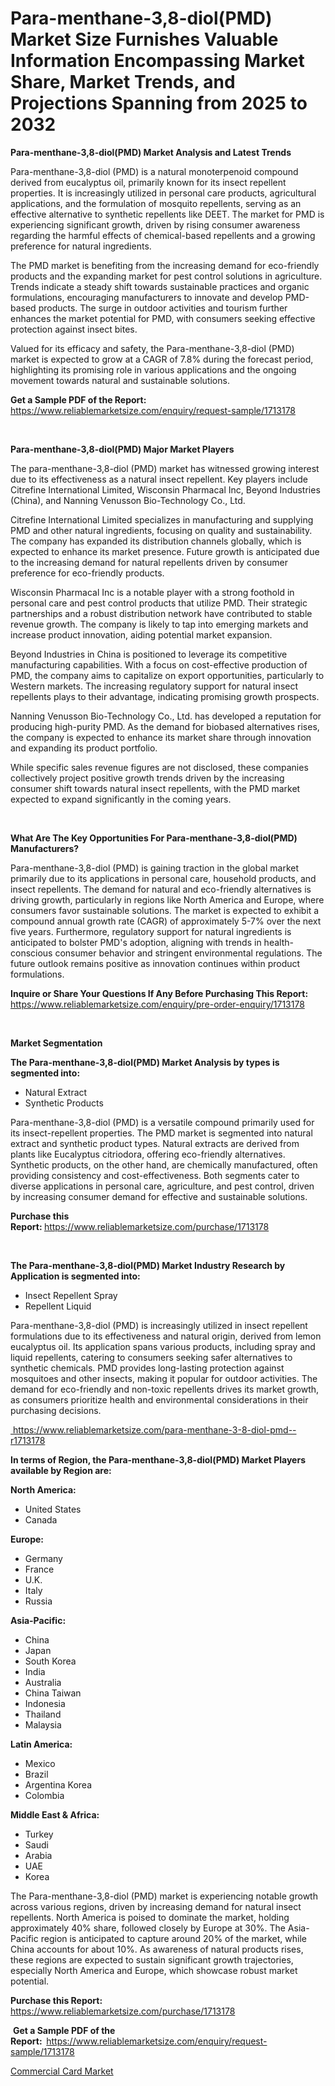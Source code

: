 <p><h1>Para-menthane-3,8-diol(PMD) Market Size Furnishes Valuable Information Encompassing Market Share, Market Trends, and Projections Spanning from 2025 to 2032</h1></p><p><strong>Para-menthane-3,8-diol(PMD) Market Analysis and Latest Trends</strong></p>
<p><p>Para-menthane-3,8-diol (PMD) is a natural monoterpenoid compound derived from eucalyptus oil, primarily known for its insect repellent properties. It is increasingly utilized in personal care products, agricultural applications, and the formulation of mosquito repellents, serving as an effective alternative to synthetic repellents like DEET. The market for PMD is experiencing significant growth, driven by rising consumer awareness regarding the harmful effects of chemical-based repellents and a growing preference for natural ingredients.</p><p>The PMD market is benefiting from the increasing demand for eco-friendly products and the expanding market for pest control solutions in agriculture. Trends indicate a steady shift towards sustainable practices and organic formulations, encouraging manufacturers to innovate and develop PMD-based products. The surge in outdoor activities and tourism further enhances the market potential for PMD, with consumers seeking effective protection against insect bites.</p><p>Valued for its efficacy and safety, the Para-menthane-3,8-diol (PMD) market is expected to grow at a CAGR of 7.8% during the forecast period, highlighting its promising role in various applications and the ongoing movement towards natural and sustainable solutions.</p></p>
<p><strong>Get a Sample PDF of the Report:&nbsp;</strong> <a href="https://www.reliablemarketsize.com/enquiry/request-sample/1713178?utm_campaign=2460&utm_medium=2&utm_source=Github&utm_content=ia&utm_term=28032025&utm_id=para-menthane-38-diolpmd">https://www.reliablemarketsize.com/enquiry/request-sample/1713178</a></p>
<p>&nbsp;</p>
<p><strong>Para-menthane-3,8-diol(PMD) Major Market Players</strong></p>
<p><p>The para-menthane-3,8-diol (PMD) market has witnessed growing interest due to its effectiveness as a natural insect repellent. Key players include Citrefine International Limited, Wisconsin Pharmacal Inc, Beyond Industries (China), and Nanning Venusson Bio-Technology Co., Ltd.</p><p>Citrefine International Limited specializes in manufacturing and supplying PMD and other natural ingredients, focusing on quality and sustainability. The company has expanded its distribution channels globally, which is expected to enhance its market presence. Future growth is anticipated due to the increasing demand for natural repellents driven by consumer preference for eco-friendly products.</p><p>Wisconsin Pharmacal Inc is a notable player with a strong foothold in personal care and pest control products that utilize PMD. Their strategic partnerships and a robust distribution network have contributed to stable revenue growth. The company is likely to tap into emerging markets and increase product innovation, aiding potential market expansion.</p><p>Beyond Industries in China is positioned to leverage its competitive manufacturing capabilities. With a focus on cost-effective production of PMD, the company aims to capitalize on export opportunities, particularly to Western markets. The increasing regulatory support for natural insect repellents plays to their advantage, indicating promising growth prospects.</p><p>Nanning Venusson Bio-Technology Co., Ltd. has developed a reputation for producing high-purity PMD. As the demand for biobased alternatives rises, the company is expected to enhance its market share through innovation and expanding its product portfolio.</p><p>While specific sales revenue figures are not disclosed, these companies collectively project positive growth trends driven by the increasing consumer shift towards natural insect repellents, with the PMD market expected to expand significantly in the coming years.</p></p>
<p>&nbsp;</p>
<p><strong>What Are The Key Opportunities For Para-menthane-3,8-diol(PMD) Manufacturers?</strong></p>
<p><p>Para-menthane-3,8-diol (PMD) is gaining traction in the global market primarily due to its applications in personal care, household products, and insect repellents. The demand for natural and eco-friendly alternatives is driving growth, particularly in regions like North America and Europe, where consumers favor sustainable solutions. The market is expected to exhibit a compound annual growth rate (CAGR) of approximately 5-7% over the next five years. Furthermore, regulatory support for natural ingredients is anticipated to bolster PMD's adoption, aligning with trends in health-conscious consumer behavior and stringent environmental regulations. The future outlook remains positive as innovation continues within product formulations.</p></p>
<p><strong>Inquire or Share Your Questions If Any Before Purchasing This Report:</strong> <a href="https://www.reliablemarketsize.com/enquiry/pre-order-enquiry/1713178?utm_campaign=2460&utm_medium=2&utm_source=Github&utm_content=ia&utm_term=28032025&utm_id=para-menthane-38-diolpmd">https://www.reliablemarketsize.com/enquiry/pre-order-enquiry/1713178</a></p>
<p>&nbsp;</p>
<p><strong>Market Segmentation</strong></p>
<p><strong>The Para-menthane-3,8-diol(PMD) Market Analysis by types is segmented into:</strong></p>
<p><ul><li>Natural Extract</li><li>Synthetic Products</li></ul></p>
<p><p>Para-menthane-3,8-diol (PMD) is a versatile compound primarily used for its insect-repellent properties. The PMD market is segmented into natural extract and synthetic product types. Natural extracts are derived from plants like Eucalyptus citriodora, offering eco-friendly alternatives. Synthetic products, on the other hand, are chemically manufactured, often providing consistency and cost-effectiveness. Both segments cater to diverse applications in personal care, agriculture, and pest control, driven by increasing consumer demand for effective and sustainable solutions.</p></p>
<p><strong>Purchase this Report:&nbsp;</strong><a href="https://www.reliablemarketsize.com/purchase/1713178?utm_campaign=2460&utm_medium=2&utm_source=Github&utm_content=ia&utm_term=28032025&utm_id=para-menthane-38-diolpmd">https://www.reliablemarketsize.com/purchase/1713178</a></p>
<p>&nbsp;</p>
<p><strong>The Para-menthane-3,8-diol(PMD) Market Industry Research by Application is segmented into:</strong></p>
<p><ul><li>Insect Repellent Spray</li><li>Repellent Liquid</li></ul></p>
<p><p>Para-menthane-3,8-diol (PMD) is increasingly utilized in insect repellent formulations due to its effectiveness and natural origin, derived from lemon eucalyptus oil. Its application spans various products, including spray and liquid repellents, catering to consumers seeking safer alternatives to synthetic chemicals. PMD provides long-lasting protection against mosquitoes and other insects, making it popular for outdoor activities. The demand for eco-friendly and non-toxic repellents drives its market growth, as consumers prioritize health and environmental considerations in their purchasing decisions.</p></p>
<p><a href="https://www.reliablemarketsize.com/para-menthane-3-8-diol-pmd--r1713178?utm_campaign=2460&utm_medium=2&utm_source=Github&utm_content=ia&utm_term=28032025&utm_id=para-menthane-38-diolpmd">&nbsp;https://www.reliablemarketsize.com/para-menthane-3-8-diol-pmd--r1713178</a></p>
<p><strong>In terms of Region, the Para-menthane-3,8-diol(PMD) Market Players available by Region are:</strong></p>
<p>
    <p> <strong> North America: </strong>
        <ul>
            <li>United States</li>
            <li>Canada</li>
        </ul>
        </p> 
    <p> <strong> Europe: </strong>
        <ul>
            <li>Germany</li>
            <li>France</li>
            <li>U.K.</li>
            <li>Italy</li>
            <li>Russia</li>
        </ul>
        </p> 
    <p> <strong> Asia-Pacific: </strong>
        <ul>
            <li>China</li>
            <li>Japan</li>
            <li>South Korea</li>
            <li>India</li>
            <li>Australia</li>
            <li>China Taiwan</li>
            <li>Indonesia</li>
            <li>Thailand</li>
            <li>Malaysia</li>
        </ul>
        </p> 
    <p> <strong> Latin America: </strong>
        <ul>
            <li>Mexico</li>
            <li>Brazil</li>
            <li>Argentina Korea</li>
            <li>Colombia</li>
        </ul>
        </p> 
    <p> <strong> Middle East & Africa: </strong>
        <ul>
            <li>Turkey</li>
            <li>Saudi</li>
            <li>Arabia</li>
            <li>UAE</li>
            <li>Korea</li>
        </ul>
    </p>
    </p>
<p><p>The Para-menthane-3,8-diol (PMD) market is experiencing notable growth across various regions, driven by increasing demand for natural insect repellents. North America is poised to dominate the market, holding approximately 40% share, followed closely by Europe at 30%. The Asia-Pacific region is anticipated to capture around 20% of the market, while China accounts for about 10%. As awareness of natural products rises, these regions are expected to sustain significant growth trajectories, especially North America and Europe, which showcase robust market potential.</p></p>
<p><strong>Purchase this Report: </strong><a href="https://www.reliablemarketsize.com/purchase/1713178?utm_campaign=2460&utm_medium=2&utm_source=Github&utm_content=ia&utm_term=28032025&utm_id=para-menthane-38-diolpmd">https://www.reliablemarketsize.com/purchase/1713178</a></p>
<p>&nbsp;<strong>Get a Sample PDF of the Report:&nbsp;&nbsp;</strong><a href="https://www.reliablemarketsize.com/enquiry/request-sample/1713178?utm_campaign=2460&utm_medium=2&utm_source=Github&utm_content=ia&utm_term=28032025&utm_id=para-menthane-38-diolpmd">https://www.reliablemarketsize.com/enquiry/request-sample/1713178</a></p>
<p><strong></strong></p>
<p><p><a href="https://github.com/abbislposival/Market-Research-Report-List-2/blob/main/commercial-card-market.md?utm_campaign=2460&utm_medium=2&utm_source=Github&utm_content=ia&utm_term=28032025&utm_id=para-menthane-38-diolpmd">Commercial Card Market</a></p></p>